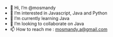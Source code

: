 - 👋 Hi, I’m @mosmandy
- 👀 I’m interested in Javascript, Java and Python
- 🌱 I’m currently learning Java
- 💞️ I’m looking to collaborate on Java
- 📫 How to reach me : mosmandy.a@gmail.com

<!---
mosmandy/mosmandy is a ✨ special ✨ repository because its `README.md` (this file) appears on your GitHub profile.
You can click the Preview link to take a look at your changes.
--->
